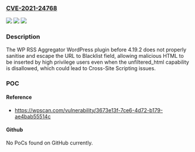 ### [CVE-2021-24768](https://cve.mitre.org/cgi-bin/cvename.cgi?name=CVE-2021-24768)
![](https://img.shields.io/static/v1?label=Product&message=WP%20RSS%20Aggregator%20%E2%80%93%20News%20Feeds%2C%20Autoblogging%2C%20Youtube%20Video%20Feeds%20and%20More&color=blue)
![](https://img.shields.io/static/v1?label=Version&message=4.19.2%3C%204.19.2%20&color=brighgreen)
![](https://img.shields.io/static/v1?label=Vulnerability&message=CWE-79%20Cross-site%20Scripting%20(XSS)&color=brighgreen)

### Description

The WP RSS Aggregator WordPress plugin before 4.19.2 does not properly sanitise and escape the URL to Blacklist field, allowing malicious HTML to be inserted by high privilege users even when the unfiltered_html capability is disallowed, which could lead to Cross-Site Scripting issues.

### POC

#### Reference
- https://wpscan.com/vulnerability/3673e13f-7ce6-4d72-b179-ae4bab55514c

#### Github
No PoCs found on GitHub currently.

